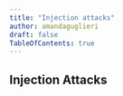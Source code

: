 ```yaml
---
title: "Injection attacks"
author: amandaguglieri
draft: false
TableOfContents: true
---
```


## Injection Attacks





